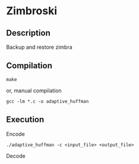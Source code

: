 # Zimbroski

## Description
Backup and restore zimbra

## Compilation
`
make
`

or, manual compilation

`
gcc -lm *.c -o adaptive_huffman
`

## Execution
Encode

`
./adaptive_huffman -c <input_file> <output_file>
`

Decode
